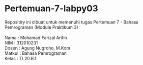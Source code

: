 # Pertemuan-7-labpy03

Repositiry ini dibuat untuk memenuhi tugas Pertemuan 7 - Bahasa Pemrograman (Module Praktikum 3)<br><br>
Nama : Mohamad Farizal Arifin <br>
NIM : 312010231<br>
Dosen : Agung Nugroho, M.Kom<br>
Matkul : Bahasa Pemrograman<br>
Kelas : TI.20.B.1<br>


